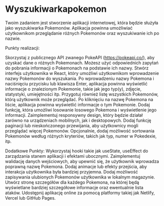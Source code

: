 # Wyszukiwarkapokemon
Twoim zadaniem jest stworzenie aplikacji internetowej, która będzie służyła jako wyszukiwarka Pokemonów. Aplikacja powinna umożliwiać użytkownikom przeglądanie różnych Pokemonów oraz wyszukiwanie ich po nazwie.

Punkty realizacji:

Skorzystaj z publicznego API zwanego PokeAPI (https://pokeapi.co/), aby uzyskać dane o różnych Pokemonach. Możesz użyć odpowiednich zapytań do pobrania informacji o Pokemonach na podstawie ich nazwy.
Stwórz interfejs użytkownika w React, który umożliwi użytkownikom wprowadzenie nazwy Pokemonów do wyszukania.
Po wprowadzeniu nazwy Pokemona i naciśnięciu przycisku lub klawisza Enter, aplikacja powinna wyświetlić informacje o znalezionym Pokemonie, takie jak jego typ(y), zdjęcie, statystyki, umiejętności itp.
Przygotuj również listę wszystkich Pokemonów, którą użytkownik może przeglądać. Po kliknięciu na nazwę Pokemona na liście, aplikacja powinna wyświetlić informacje o tym Pokemonie.
Dodaj funkcję, która umożliwi losowanie losowego Pokemona i wyświetlenie jego informacji.
Zaimplementuj responsywny design, który będzie działał zarówno na urządzeniach mobilnych, jak i desktopowych.
Dodaj funkcję paginacji lub nieskończonego przewijania, aby użytkownicy mogli przeglądać więcej Pokemonów.
Opcjonalnie, dodaj możliwość sortowania Pokemonów według różnych kryteriów, takich jak typ, numer w Pokedexie, itp.

Dodatkowe Punkty:
Wykorzystaj hooki takie jak useState, useEffect do zarządzania stanem aplikacji i efektami ubocznymi.
Zaimplementuj walidację danych wejściowych, aby upewnić się, że użytkownik wprowadza poprawną nazwę Pokemona.
Dodaj animacje lub efekty przejścia, aby interakcja użytkownika była bardziej przyjemna.
Dodaj możliwość zapisywania ulubionych Pokemonów użytkownika w lokalnym magazynie.
Utwórz stronę szczegółów dla każdego Pokemona, na której będą wyświetlane bardziej szczegółowe informacje oraz ewentualnie lista ataków.
Udostępnij aplikację online za pomocą platformy takiej jak Netlify, Vercel lub GitHub Pages.
